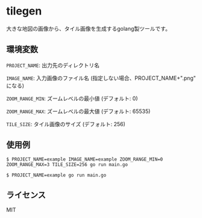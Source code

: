 # tilegen

大きな地図の画像から、タイル画像を生成するgolang製ツールです。

## 環境変数

`PROJECT_NAME`: 出力先のディレクトリ名

`IMAGE_NAME`: 入力画像のファイル名 (指定しない場合、PROJECT_NAME+".png" になる)

`ZOOM_RANGE_MIN`: ズームレベルの最小値 (デフォルト: 0)

`ZOOM_RANGE_MAX`: ズームレベルの最大値 (デフォルト: 65535)

`TILE_SIZE`: タイル画像のサイズ (デフォルト: 256)

## 使用例

```
$ PROJECT_NAME=example IMAGE_NAME=example ZOOM_RANGE_MIN=0 ZOOM_RANGE_MAX=3 TILE_SIZE=256 go run main.go
```

```
$ PROJECT_NAME=example go run main.go
```

## ライセンス

MIT